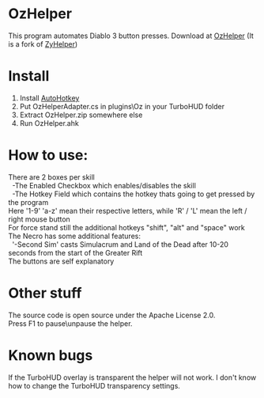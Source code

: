 # OzHelper
This program automates Diablo 3 button presses.
Download at [OzHelper](https://github.com/oookza/OzHelper/releases) (It is a fork of [ZyHelper](https://github.com/ZyRaNex/ZyHelper))

# Install
1. Install [AutoHotkey](https://www.autohotkey.com/)
2. Put OzHelperAdapter.cs in plugins\Oz in your TurboHUD folder
3. Extract OzHelper.zip somewhere else
4. Run OzHelper.ahk

# How to use:
There are 2 boxes per skill\
&nbsp;&nbsp;-The Enabled Checkbox which enables/disables the skill\
&nbsp;&nbsp;-The Hotkey Field which contains the hotkey thats going to get pressed by the program\
Here '1-9' 'a-z' mean their respective letters, while 'R' / 'L' mean the left / right mouse button\
For force stand still the additional hotkeys "shift", "alt" and "space" work\
The Necro has some additional features:\
&nbsp;&nbsp;'-Second Sim' casts Simulacrum and Land of the Dead after 10-20 seconds from the start of the Greater Rift\
The buttons are self explanatory

# Other stuff
The source code is open source under the Apache License 2.0.\
Press F1 to pause\unpause the helper.

# Known bugs
If the TurboHUD overlay is transparent the helper will not work. I don't know how to change the TurboHUD transparency settings.
